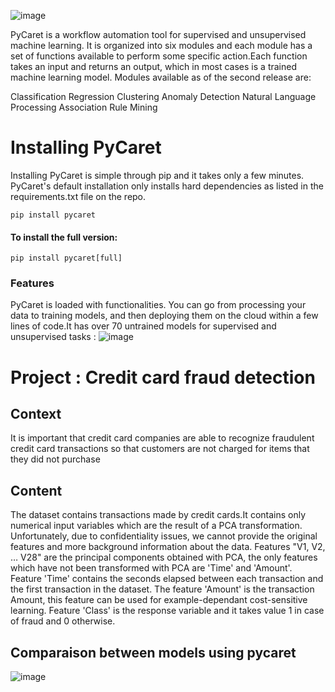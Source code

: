 ![image](https://user-images.githubusercontent.com/108592629/234149627-201787e1-fed1-4466-907a-0911608576ab.png)


PyCaret is a workflow automation tool for supervised and unsupervised machine learning. It is organized into six modules and each module has a set of functions available to perform some specific action.Each function takes an input and returns an output, which in most cases is a trained machine learning model. Modules available as of the second release are:

Classification
Regression
Clustering
Anomaly Detection
Natural Language Processing
Association Rule Mining



# Installing PyCaret

Installing PyCaret is simple through pip and it takes only a few minutes. PyCaret's default installation only installs hard dependencies as listed in the requirements.txt file on the repo.

``pip install pycaret``

#### To install the full version:

``pip install pycaret[full]``

### Features

PyCaret is loaded with functionalities. You can go from processing your data to training models, and then deploying them on the cloud within a few lines of code.It has over 70 untrained models for supervised and unsupervised tasks :
![image](https://user-images.githubusercontent.com/108592629/234149701-e01b7bb6-5f5b-4d2b-931f-f391f0dffbfb.png)



# Project : Credit card fraud detection


## Context 
It is important that credit card companies are able to recognize fraudulent credit card transactions so that customers are not charged for items that they did not purchase

## Content

The dataset contains transactions made by credit cards.It contains only numerical input variables which are the result of a PCA transformation. Unfortunately, due to confidentiality issues, we cannot provide the original features and more background information about the data. Features "V1, V2, … V28" are the principal components obtained with PCA, the only features which have not been transformed with PCA are 'Time' and 'Amount'. Feature 'Time' contains the seconds elapsed between each transaction and the first transaction in the dataset. The feature 'Amount' is the transaction Amount, this feature can be used for example-dependant cost-sensitive learning. Feature 'Class' is the response variable and it takes value 1 in case of fraud and 0 otherwise.

## Comparaison between models using pycaret
![image](https://user-images.githubusercontent.com/108592629/234154939-41a0168d-da1b-40ce-86d2-b217d82ba22a.png)
